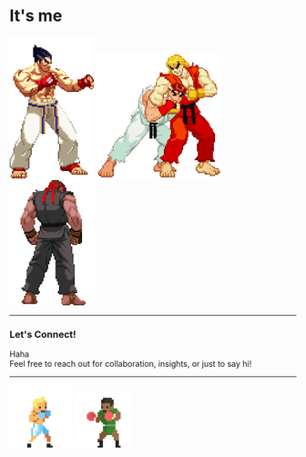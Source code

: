 # It's me
<div class="gif-container">
  <!-- Small Screen GIF (for mobile or half-screen width) -->
  <!-- <img src="https://github.com/Bhazooka/Bhazooka/raw/main/Ken_Ryu_Bumb.gif" class="small-screen" height="325" width="370" alt="Image"> -->
  
  <!-- Large Screen GIFs (for full laptop/desktop screen width) -->
  <img src="https://github.com/Bhazooka/Bhazooka/raw/main/Kazuya_Stance.gif" class="large-screen" height="250" alt="Image">
  <img src="https://github.com/Bhazooka/Bhazooka/raw/main/Ken_Ryu_Play.gif" class="large-screen" width="220" height="220" alt="Image">
  <img src="https://github.com/Bhazooka/Bhazooka/raw/main/Dark_Ryu_Stance.gif" class="large-screen" height="220" alt="Image">
</div>

<!-- 
UNFORTUNATELY GITHUB DOESN'T SUPPORT <style> tags and CSS Queries so no responsive images
Leving this here for the day they do. 

<style>
  /* Hide small screen GIF by default */
  .small-screen {
    display: none;
  }

  /* Query for smaller screens */
  @media (max-width: 768px) {
    .small-screen {
      display: block;
    }
    .large-screen {
      display: none;
    }
  }
</style> 

-->

---

### Let's Connect!
Haha  
Feel free to reach out for collaboration, insights, or just to say hi!
<!-- [LinkedIn](https://www.linkedin.com/in/baraka-bukanga/) | [Portfolio](https://www.your-portfolio-link.com) | [GitHub](https://github.com/Bhazooka) -->

---

<!-- BOXERS GIFS -->
<div>
  <img src="https://github.com/Bhazooka/Bhazooka/raw/main/Boxing_Opp.gif" width="110" alt="Image">
  <img src="https://github.com/Bhazooka/Bhazooka/raw/main/Boxing.gif" width="100" alt="Image">
</div>

